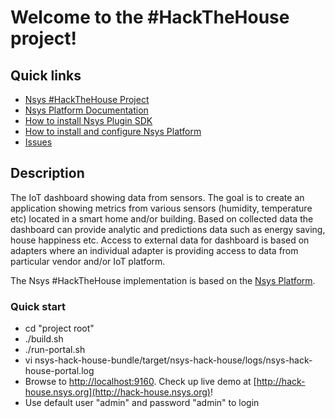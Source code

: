 # Welcome to the #HackTheHouse project!

## Quick links

* [Nsys #HackTheHouse Project][1]
* [Nsys Platform Documentation][2]
* [How to install Nsys Plugin SDK][3]
* [How to install and configure Nsys Platform][4]
* [Issues][5]

## Description

The IoT dashboard showing data from sensors. The goal is to create an application showing metrics 
from various sensors (humidity, temperature etc) located in a smart home and/or building. 
Based on collected data the dashboard can provide analytic and predictions data such as energy saving, 
house happiness etc. Access to external data for dashboard is based on adapters where an individual 
adapter is providing access to data from particular vendor and/or IoT platform.

The Nsys #HackTheHouse implementation is based on the [Nsys Platform](http://www.nsys.org).

### Quick start

 * cd "project root"
 * ./build.sh
 * ./run-portal.sh
 * vi nsys-hack-house-bundle/target/nsys-hack-house/logs/nsys-hack-house-portal.log
 * Browse to [http://localhost:9160](http://localhost:9160). Check up live demo at [http://hack-house.nsys.org](http://hack-house.nsys.org)!
 * Use default user "admin" and password "admin" to login


[1]: http://doc.nsys.org/display/NSYS/Nsys+Hack+House
[2]: http://doc.nsys.org/display/NSYS/
[3]: http://doc.nsys.org/display/NSYS/Nsys+Plugin+SDK
[4]: http://doc.nsys.org/display/NSYS/Nsys+Installation+and+Configuration
[5]: http://jira.nsys.org/browse/NSYS
